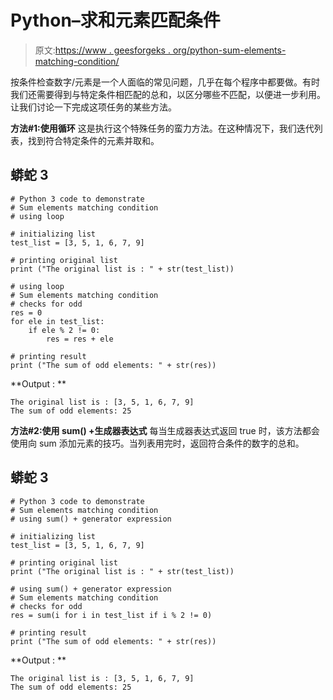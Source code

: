# Python–求和元素匹配条件

> 原文:[https://www . geesforgeks . org/python-sum-elements-matching-condition/](https://www.geeksforgeeks.org/python-sum-elements-matching-condition/)

按条件检查数字/元素是一个人面临的常见问题，几乎在每个程序中都要做。有时我们还需要得到与特定条件相匹配的总和，以区分哪些不匹配，以便进一步利用。让我们讨论一下完成这项任务的某些方法。

**方法#1:使用循环**
这是执行这个特殊任务的蛮力方法。在这种情况下，我们迭代列表，找到符合特定条件的元素并取和。

## 蟒蛇 3

```
# Python 3 code to demonstrate 
# Sum elements matching condition
# using loop

# initializing list
test_list = [3, 5, 1, 6, 7, 9]

# printing original list
print ("The original list is : " + str(test_list))

# using loop
# Sum elements matching condition
# checks for odd
res = 0
for ele in test_list:
    if ele % 2 != 0:
        res = res + ele 

# printing result
print ("The sum of odd elements: " + str(res))
```

**Output : **

```
The original list is : [3, 5, 1, 6, 7, 9]
The sum of odd elements: 25
```

**方法#2:使用 sum() +生成器表达式**
每当生成器表达式返回 true 时，该方法都会使用向 sum 添加元素的技巧。当列表用完时，返回符合条件的数字的总和。

## 蟒蛇 3

```
# Python 3 code to demonstrate 
# Sum elements matching condition
# using sum() + generator expression

# initializing list
test_list = [3, 5, 1, 6, 7, 9]

# printing original list
print ("The original list is : " + str(test_list))

# using sum() + generator expression
# Sum elements matching condition
# checks for odd
res = sum(i for i in test_list if i % 2 != 0)

# printing result
print ("The sum of odd elements: " + str(res))
```

**Output : **

```
The original list is : [3, 5, 1, 6, 7, 9]
The sum of odd elements: 25
```